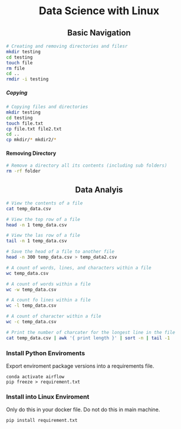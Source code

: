 # <center>Data Science with Linux </center>

## <center> Basic Navigation

```bash
# Creating and removing directories and filesr
mkdir testing
cd testing
touch file
rm file
cd ..
rmdir -i testing
```

##### Copying

```bash
# Copying files and directories
mkdir testing
cd testing
touch file.txt
cp file.txt file2.txt
cd ..
cp mkdir/* mkdir2/*
```

#### Removing Directory

```bash
# Remove a directory all its contents (including sub folders)
rm -rf folder
```

## <center> Data Analyis

```bash
# View the contents of a file
cat temp_data.csv

# View the top row of a file
head -n 1 temp_data.csv

# View the las row of a file
tail -n 1 temp_data.csv

# Save the head of a file to another file
head -n 300 temp_data.csv > temp_data2.csv
```

```bash
# A count of words, lines, and characters within a file
wc temp_data.csv

# A count of words within a file
wc -w temp_data.csv

# A count fo lines within a file
wc -l temp_data.csv

# A count of character within a file
wc -c temp_data.csv
```

```bash
# Print the number of charcater for the longest line in the file
cat temp_data.csv | awk '{ print length }' | sort -n | tail -1
```


### <centre> Install Python Enviroments

Export enviroment package versions into a requirements file.
```
conda activate airflow
pip freeze > requirement.txt
```


### Install into Linux Enviroment

Only do this in your docker file. Do not do this in main machine.
```
pip install requirement.txt
```
